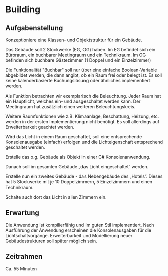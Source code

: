# Building

## Aufgabenstellung 

Konzeptioniere eine Klassen- und Objektstruktur für ein Gebäude. 

Das Gebäude soll 2 Stockwerke (EG, OG) haben. Im EG befindet sich ein Büroraum, ein buchbarer Meetingraum und ein Technikraum. Im OG befinden sich buchbare Gästezimmer (1 Doppel und ein Einzelzimmer) 

Die Funktionalität "Buchbar" soll nur über eine einfache Boolean-Variable abgebildet werden, die dann angibt, ob ein Raum frei oder belegt ist. Es soll keine kalenderbasierte Buchungslösung oder ähnliches implementiert werden. 

Als Funktion betrachten wir exemplarisch die Beleuchtung. Jeder Raum hat ein Hauptlicht, welches ein- und ausgeschaltet werden kann. Der Meetingraum hat zusätzlich einen weiteren Beleuchtungskreis. 

Weitere Raumfunktionen wie z.B. Klimaanlage, Beschattung, Heizung, etc. werden in der ersten Implementierung nicht benötigt. Es soll allerdings auf Erweiterbarkeit geachtet werden. 

Wird das Licht in einem Raum geschaltet, soll eine entsprechende Konsolenausgabe (einfach) erfolgen und die Lichteigenschaft entsprechend geschaltet werden. 

  

Erstelle das o.g. Gebäude als Objekt in einer C# Konsolenanwendung. 

Danach soll im gesamten Gebäude „das Licht eingeschaltet“ werden. 

 

Erstelle nun ein zweites Gebäude - das Nebengebäude des „Hotels“. Dieses hat 5 Stockwerke mit je 10 Doppelzimmern, 5 Einzelzimmern und einen Technikraum. 

Schalte auch dort das Licht in allen Zimmern ein. 

 

## Erwartung 

Die Anwendung ist kompilierfähig und im guten Stil implementiert. 
Nach Ausführung der Anwendung erscheinen die Konsolenausgaben für die Lichtschaltvorgänge. 
Erweiterbarkeit und Modellierung neuer Gebäudestrukturen soll später möglich sein. 
 

## Zeitrahmen 

Ca. 55 Minuten 
